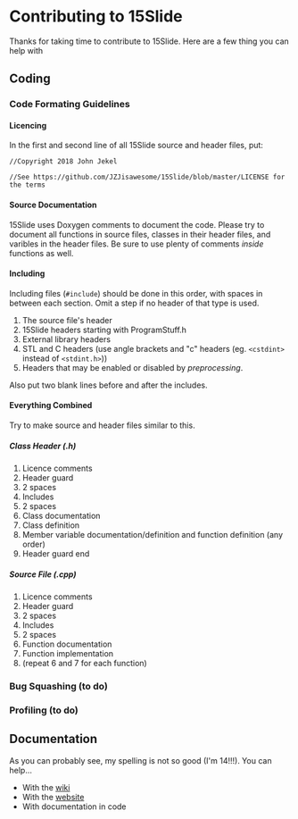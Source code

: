 # Contributing to 15Slide
Thanks for taking time to contribute to 15Slide. Here are a few thing you can help with
## Coding
### Code Formating Guidelines
#### Licencing
In the first and second line of all 15Slide source and header files, put:

`//Copyright 2018 John Jekel`

`//See https://github.com/JZJisawesome/15Slide/blob/master/LICENSE for the terms`

#### Source Documentation
15Slide uses Doxygen comments to document the code. Please try to document all functions in source files, classes in their header files, and varibles in the header files. Be sure to use plenty of comments _inside_ functions as well.

#### Including
Including files (`#include`) should be done in this order, with spaces in between each section. Omit a step if no header of that type is used.
1. The source file's header
2. 15Slide headers starting with ProgramStuff.h
3. External library headers
4. STL and C headers (use angle brackets and "c" headers (eg. `<cstdint>` instead of `<stdint.h>`))
5. Headers that may be enabled or disabled by _preprocessing_.

Also put two blank lines before and after the includes.

#### Everything Combined
Try to make source and header files similar to this.
##### Class Header (.h)
1. Licence comments
2. Header guard
3. 2 spaces
4. Includes
5. 2 spaces
6. Class documentation
7. Class definition
8. Member variable documentation/definition and function definition (any order)
9. Header guard end
##### Source File (.cpp)
1. Licence comments
2. Header guard
3. 2 spaces
4. Includes
5. 2 spaces
6. Function documentation
7. Function implementation
8. (repeat 6 and 7 for each function)
### Bug Squashing (to do)
### Profiling (to do)
## Documentation
As you can probably see, my spelling is not so good (I'm 14!!!). You can help...
* With the [wiki](https://github.com/JZJisawesome/15Slide/wiki)
* With the [website](https://github.com/JZJisawesome/15Slide/tree/master/docs)
* With documentation in code
